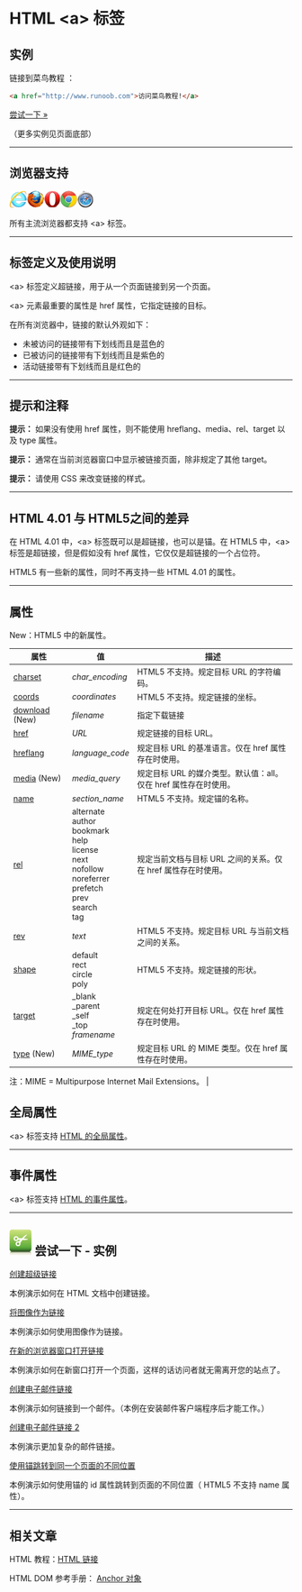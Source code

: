 # HTML &lt;a&gt; 标签

## 实例

链接到菜鸟教程 ：

```HTML
<a href="http://www.runoob.com">访问菜鸟教程!</a>
```

[尝试一下 »](http://www.runoob.com/try/try.php?filename=tryhtml_link_test)

（更多实例见页面底部）

--------

## 浏览器支持

![Internet Explorer](images/compatible_ie.gif)![Firefox](images/compatible_firefox.gif)![Opera](images/compatible_opera.gif)![Google Chrome](images/compatible_chrome.gif)![Safari](images/compatible_safari.gif)

所有主流浏览器都支持 &lt;a&gt; 标签。

--------

## 标签定义及使用说明

&lt;a&gt; 标签定义超链接，用于从一个页面链接到另一个页面。

&lt;a&gt; 元素最重要的属性是 href 属性，它指定链接的目标。

在所有浏览器中，链接的默认外观如下：

 * 未被访问的链接带有下划线而且是蓝色的
 * 已被访问的链接带有下划线而且是紫色的
 * 活动链接带有下划线而且是红色的

--------

## 提示和注释

**提示：** 如果没有使用 href 属性，则不能使用 hreflang、media、rel、target 以及 type 属性。

**提示：** 通常在当前浏览器窗口中显示被链接页面，除非规定了其他 target。

**提示：** 请使用 CSS 来改变链接的样式。

--------

## HTML 4.01 与 HTML5之间的差异

在 HTML 4.01 中，&lt;a&gt; 标签既可以是超链接，也可以是锚。在 HTML5 中，&lt;a&gt; 标签是超链接，但是假如没有 href 属性，它仅仅是超链接的一个占位符。

HTML5 有一些新的属性，同时不再支持一些 HTML 4.01 的属性。

--------

## 属性

New：HTML5 中的新属性。

| 属性 | 值 | 描述 |
| ---- | ---- | ---- |
| [charset](http://www.runoob.com/tags/att-a-charset.html) | _char_encoding_ | HTML5 不支持。规定目标 URL 的字符编码。 |
| [coords](http://www.runoob.com/tags/att-a-coords.html) | _coordinates_ | HTML5 不支持。规定链接的坐标。 |
| [download](http://www.runoob.com/tags/att-a-download.html) (New) | _filename_ | 指定下载链接 |
| [href](http://www.runoob.com/tags/att-a-href.html) | _URL_ | 规定链接的目标 URL。 |
| [hreflang](http://www.runoob.com/tags/att-a-hreflang.html) | _language_code_ | 规定目标 URL 的基准语言。仅在 href 属性存在时使用。 |
| [media](http://www.runoob.com/tags/att-a-media.html) (New) | _media_query_ | 规定目标 URL 的媒介类型。默认值：all。仅在 href 属性存在时使用。 |
| [name](http://www.runoob.com/tags/att-a-name.html) | _section_name_ | HTML5 不支持。规定锚的名称。 |
| [rel](http://www.runoob.com/tags/att-a-rel.html) | alternate<br/>author<br/>bookmark<br/>help<br/>license<br/>next<br/>nofollow<br/>noreferrer<br/>prefetch<br/>prev<br/>search<br/>tag | 规定当前文档与目标 URL 之间的关系。仅在 href 属性存在时使用。 |
| [rev](http://www.runoob.com/tags/att-a-rev.html) | _text_ | HTML5 不支持。规定目标 URL 与当前文档之间的关系。 |
| [shape](http://www.runoob.com/tags/att-a-shape.html) | default<br/>rect<br/>circle<br/>poly | HTML5 不支持。规定链接的形状。 |
| [target](http://www.runoob.com/tags/att-a-target.html) | _blank<br/>_parent<br/>_self<br/>_top<br/>_framename_ | 规定在何处打开目标 URL。仅在 href 属性存在时使用。 |
| [type](http://www.runoob.com/tags/att-a-type.html) (New) | _MIME_type_ | 规定目标 URL 的 MIME 类型。仅在 href 属性存在时使用。

注：MIME = Multipurpose Internet Mail Extensions。 |

## 全局属性

&lt;a&gt; 标签支持 [HTML 的全局属性](003_ref-standardattributes.md)。

--------

## 事件属性

&lt;a&gt; 标签支持 [HTML 的事件属性](004_ref-eventattributes.md)。

--------

## ![Examples](images/tryitimg.gif) 尝试一下 - 实例

[创建超级链接](http://www.runoob.com/try/try.php?filename=tryhtml_link)

 本例演示如何在 HTML 文档中创建链接。

[将图像作为链接](http://www.runoob.com/try/try.php?filename=tryhtml_link_image)

 本例演示如何使用图像作为链接。

[在新的浏览器窗口打开链接](http://www.runoob.com/try/try.php?filename=tryhtml_link_target)

 本例演示如何在新窗口打开一个页面，这样的话访问者就无需离开您的站点了。

[创建电子邮件链接](http://www.runoob.com/try/try.php?filename=tryhtml_link_mailto)

 本例演示如何链接到一个邮件。（本例在安装邮件客户端程序后才能工作。）

[创建电子邮件链接 2](http://www.runoob.com/try/try.php?filename=tryhtml_link_mailto2)

 本例演示更加复杂的邮件链接。

[使用锚跳转到同一个页面的不同位置](http://www.runoob.com/try/try.php?filename=tryhtml5_a_href_anchor)

 本例演示如何使用锚的 id 属性跳转到页面的不同位置（ HTML5 不支持 name 属性）。

--------

## 相关文章

HTML 教程：[HTML 链接](http://www.runoob.com/html/html-links.html)

HTML DOM 参考手册： [Anchor 对象](http://www.runoob.com/jsref/dom-obj-anchor.html)
